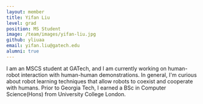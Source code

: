 ```yaml
---
layout: member
title: Yifan Liu
level: grad
position: MS Student
image: /team/images/yifan-liu.jpg
github: yliuaa
email: yifan.liu@gatech.edu
alumni: true
---
```


I am an MSCS student at GATech, and I am currently working on human-robot interaction with human-human demonstrations. In general, I'm curious about robot learning techniques that allow robots to coexist and cooperate with humans. Prior to Georgia Tech, I earned a BSc in Computer Science(Hons) from University College London.
